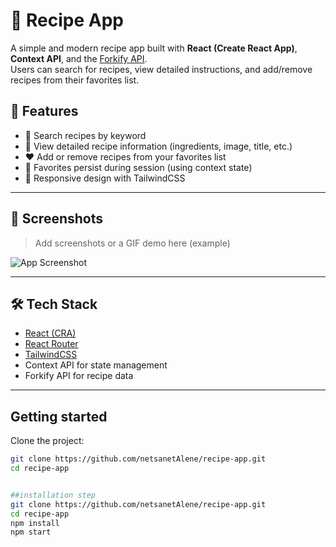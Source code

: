 # 🍲 Recipe App

A simple and modern recipe app built with **React (Create React App)**, **Context API**, and the [Forkify API](https://forkify-api.herokuapp.com/).  
Users can search for recipes, view detailed instructions, and add/remove recipes from their favorites list.  


## 🚀 Features

- 🔎 Search recipes by keyword  
- 📖 View detailed recipe information (ingredients, image, title, etc.)  
- ❤️ Add or remove recipes from your favorites list  
- 💾 Favorites persist during session (using context state)  
- 📱 Responsive design with TailwindCSS  

---

## 📸 Screenshots

> Add screenshots or a GIF demo here (example)

![App Screenshot](screenshot.png)

---

## 🛠️ Tech Stack

- [React (CRA)](https://reactjs.org/)  
- [React Router](https://reactrouter.com/)  
- [TailwindCSS](https://tailwindcss.com/)  
- Context API for state management  
- Forkify API for recipe data  

---

## Getting started

Clone the project:

```bash
git clone https://github.com/netsanetAlene/recipe-app.git
cd recipe-app


##installation step
git clone https://github.com/netsanetAlene/recipe-app.git
cd recipe-app
npm install
npm start

